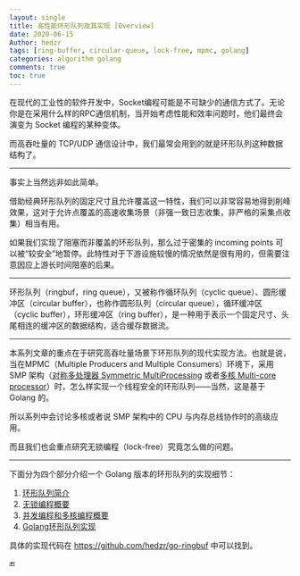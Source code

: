 ```yaml
---
layout: single
title: 高性能环形队列及其实现 [Overview]
date: 2020-06-15
Author: hedzr
tags: [ring-buffer, circular-queue, lock-free, mpmc, golang]
categories: algorithm golang
comments: true
toc: true
---
```





在现代的工业性的软件开发中，Socket编程可能是不可缺少的通信方式了。无论你是在采用什么样的RPC通信机制，当开始考虑性能和效率问题时，他们最终会演变为 Socket 编程的某种变体。

而高吞吐量的 TCP/UDP 通信设计中，我们最常会用到的就是环形队列这种数据结构了。

---

事实上当然远非如此简单。

借助经典环形队列的固定尺寸且允许覆盖这一特性，我们可以非常容易地得到削峰效果，这对于允许点覆盖的高速收集场景（非强一致日志收集，非严格的采集点收集）相当有用。

如果我们实现了阻塞而非覆盖的环形队列，那么过于密集的 incoming points 可以被“较安全”地暂停。此特性对于下游设施较慢的情况依然是很有用的，但需要注意因应上游长时间阻塞的后果。

---

环形队列（ringbuf，ring queue），又被称作循环队列（cyclic queue）、圆形缓冲区（circular buffer），也称作圆形队列（circular queue），循环缓冲区（cyclic buffer），环形缓冲区（ring buffer），是一种用于表示一个固定尺寸、头尾相连的缓冲区的数据结构，适合缓存数据流。

---

本系列文章的重点在于研究高吞吐量场景下环形队列的现代实现方法。也就是说，当在MPMC（Multiple Producers and Multiple Consumers）环境下，采用 SMP 架构（[对称多处理器 Symmetric MultiProcessing](https://en.wikipedia.org/wiki/Symmetric_multiprocessing) 或者[多核 Multi-core processor](https://en.wikipedia.org/wiki/Multi-core_processor)）时，怎么样实现一个线程安全的环形队列——当然，这是基于 Golang 的。

所以系列中会讨论多核或者说 SMP 架构中的 CPU 与内存总线协作时的高级应用。

而且我们也会重点研究无锁编程（lock-free）究竟怎么做的问题。

---

下面分为四个部分介绍一个 Golang 版本的环形队列的实现细节：

1. [环形队列简介](../ringbuf-01-intro/)
2. [无锁编程概要](../ringbuf-02-lock-free/)
3. [并发编程和多核编程概要](../ringbuf-03-smp/)
4. [Golang环形队列实现](../ringbuf-04-impl/)

具体的实现代码在 <https://github.com/hedzr/go-ringbuf> 中可以找到。





:end: